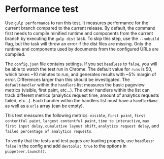 # Performance test

Use `gulp performance` to run this test. It measures performance for the current branch compared to the current release. By default, the command first needs to compile minified runtime and components from the current branch by executing the `gulp dist` task. To skip this step, use the `--nobuild` flag, but the task will throw an error if the dist files are missing. Only the runtime and components used by documents from the configured URLs are compiled.

The `config.json` file contains settings. If you set `headless` to `false`, you will be able to watch the test run in Chrome. The default value for `runs` is 50, which takes ~10 minutes to run, and generates results with ~5% margin of error. Differences larger than this should be investigated. The `defaultHandler` within the `handlers` list measures the basic pageview metrics (visible, first paint, etc...). The other handlers within the list can track different metrics (analytics request time, amount of analytics requests failed, etc...). Each handler within the handlers list must have a `handlerName` as well as a `urls` array (can be empty).

This test measures the following metrics: `visible`, `first paint`, `first contentful paint`, `largest contentful paint`, `time to interactive`, `max first input delay`, `cumulative layout shift`, `analytics request delay`, and `failed percentage of analytics requests`.

To verify that the tests and test pages are loading properly, use `headless: false` in the config and add `devtools: true` to the options in `puppeteer.launch()`.
